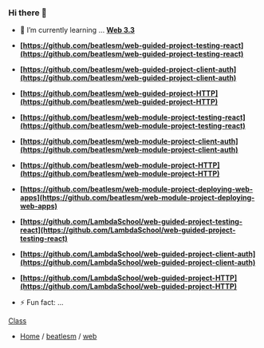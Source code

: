 ### Hi there 👋

- 🌱 I’m currently learning ... **[Web 3.3](./curriculum/web48/3.3-Advanced-Web-Applications/)**

-   **[https://github.com/beatlesm/web-guided-project-testing-react](https://github.com/beatlesm/web-guided-project-testing-react)**
-   **[https://github.com/beatlesm/web-guided-project-client-auth](https://github.com/beatlesm/web-guided-project-client-auth)**
-   **[https://github.com/beatlesm/web-guided-project-HTTP](https://github.com/beatlesm/web-guided-project-HTTP)**

-   **[https://github.com/beatlesm/web-module-project-testing-react](https://github.com/beatlesm/web-module-project-testing-react)**
-   **[https://github.com/beatlesm/web-module-project-client-auth](https://github.com/beatlesm/web-module-project-client-auth)**
-   **[https://github.com/beatlesm/web-module-project-HTTP](https://github.com/beatlesm/web-module-project-HTTP)**
-   **[https://github.com/beatlesm/web-module-project-deploying-web-apps](https://github.com/beatlesm/web-module-project-deploying-web-apps)**



-   **[https://github.com/LambdaSchool/web-guided-project-testing-react](https://github.com/LambdaSchool/web-guided-project-testing-react)**
-   **[https://github.com/LambdaSchool/web-guided-project-client-auth](https://github.com/LambdaSchool/web-guided-project-client-auth)**
-   **[https://github.com/LambdaSchool/web-guided-project-HTTP](https://github.com/LambdaSchool/web-guided-project-HTTP)**

- ⚡ Fun fact: ...

[Class](./curriculum/web48/README.md)

- [Home](https://github.com/beatlesm) / [beatlesm](https://github.com/beatlesm/beatlesm) /  [web](https://github.com/beatlesm/beatlesm/tree/main/curriculum/web48)